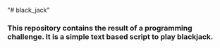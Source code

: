 "# black_jack" 

### This repository contains the result of a programming challenge. It is a simple text based script to play blackjack.
